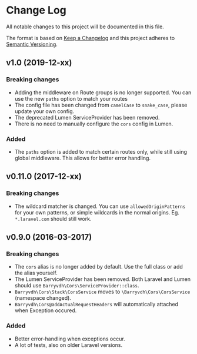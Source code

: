 # Change Log
All notable changes to this project will be documented in this file.

The format is based on [Keep a Changelog](http://keepachangelog.com/)
and this project adheres to [Semantic Versioning](http://semver.org/).

## v1.0 (2019-12-xx)

### Breaking changes
 - Adding the middleware on Route groups is no longer supported. You can use the new `paths` option to match your routes
 - The config file has been changed from `camelCase` to `snake_case`, please update your own config.
 - The deprecated Lumen ServiceProvider has been removed.
 - There is no need to manually configure the `cors` config in Lumen.
 
### Added
 - The `paths` option is added to match certain routes only, while still using global middleware. This allows for better error handling.

## v0.11.0 (2017-12-xx)
### Breaking changes
 - The wildcard matcher is changed. You can use `allowedOriginPatterns` for your own patterns, 
 or simple wildcards in the normal origins. Eg. `*.laravel.com` should still work.

## v0.9.0 (2016-03-2017)
### Breaking changes
 - The `cors` alias is no longer added by default. Use the full class or add the alias yourself.
 - The Lumen ServiceProvider has been removed. Both Laravel and Lumen should use `Barryvdh\Cors\ServiceProvider::class`.
 - `Barryvdh\Cors\Stack\CorsService` moves to `\Barryvdh\Cors\CorsService` (namespace changed).
 - `Barryvdh\Cors@addActualRequestHeaders` will automatically attached when Exception occured.
 
### Added
 - Better error-handling when exceptions occur.
 - A lot of tests, also on older Laravel versions.
